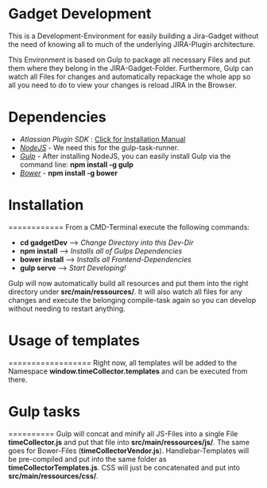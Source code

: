 # Gadget Development

This is a Development-Environment for easily building a Jira-Gadget without the need of knowing all to much
of the underlying JIRA-Plugin architecture.

This Environment is based on Gulp to package all necessary Files and put them where they belong in the JIRA-Gadget-Folder.
Furthermore, Gulp can watch all Files for changes and automatically repackage the whole app so all you need to do to view your changes is reload JIRA in the Browser.


# Dependencies

- *Atlassian Plugin SDK* : [Click for Installation Manual](https://developer.atlassian.com/docs/getting-started/set-up-the-atlassian-plugin-sdk-and-build-a-project)
- [*NodeJS*](http://www.nodejs.org/) - We need this for the gulp-task-runner.
- [*Gulp*](http://gulpjs.com/) - After installing NodeJS, you can easily install Gulp via the command line: **npm install -g gulp**
- [*Bower*](http://bower.io/) - **npm install -g bower**


# Installation
============
From a CMD-Terminal execute the following commands:

- **cd gadgetDev**  --> *Change Directory into this Dev-Dir*
- **npm install**   --> *Installs all of Gulps Dependencies*
- **bower install** --> *Installs all Frontend-Dependencies*
- **gulp serve**    --> *Start Developing!*

Gulp will now automatically build all resources and put them into the right directory under **src/main/ressources/**.
It will also watch all files for any changes and execute the belonging compile-task again so you can develop without needing
to restart anything.

# Usage of templates
==================
Right now, all templates will be added to the Namespace **window.timeCollector.templates** and can be executed from there.


# Gulp tasks
==========
Gulp will concat and minify all JS-Files into a single File **timeCollector.js** and put that file into **src/main/ressources/js/**.
The same goes for Bower-Files (**timeCollectorVendor.js**).
Handlebar-Templates will be pre-compiled and put into the same folder as **timeCollectorTemplates.js**.
CSS will just be concatenated and put into **src/main/ressources/css/**.
